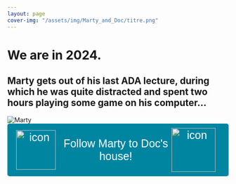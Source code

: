```yaml
---
layout: page
cover-img: "/assets/img/Marty_and_Doc/titre.png"
---
```


<div>    </div>

# We are in 2024. 
## Marty gets out of his last ADA lecture, during which he was quite distracted and spent two hours playing some game on his computer…


<div class="home-container">
  <img src="/ada-outlier-datastory/assets/img/Marty_and_Doc/marty_cool.png" alt="Marty" class="home-img">
  <button onclick="window.location.href='/ada-outlier-datastory/content';" style="display: flex; align-items: center; justify-content: center; padding: 10px 20px; background-color: #0085A1; color: white; font-size: 25px; border: none; border-radius: 5px; cursor: pointer; font-family: Arial, sans-serif;">
  <img src="/ada-outlier-datastory/assets/img/Marty_and_Doc/skaterboi.png" alt="icon" style="width: 90px; height: 90px; margin-right: 10px;">
  Follow Marty to Doc's house!
  <img src="/ada-outlier-datastory/assets/img/Marty_and_Doc/doc_garage.png" alt="icon" style="height: 100px; margin-right: 10px;">
</button>
</div>
